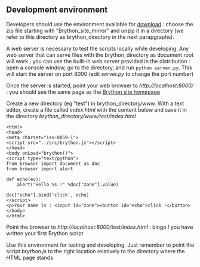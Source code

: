 Development environment
-----------------------

Developers should use the environment available for [download](https://github.com/brython-dev/brython/releases) : choose the zip file starting with "Brython\_site\_mirror" and unzip it in a directory (we refer to this directory as brython_directory in the
next parapgraphs).

A web server is necessary to test the scripts locally while developing. Any web server that can serve files with the brython_directory as document root will work ; you can use the built-in web server provided in the distribution : open a console window, go to the directory, and run `python server.py`. This will start the server on port 8000 (edit _server.py_ to change the port number)

Once the server is started, point your web browser to _http://localhost:8000/_ : you should see the same page as the [Brython site homepage](http://www.brython.info)

Create a new directory (eg "test") in brython_directory/www. With a text editor, create a file called _index.html_ with the content below and save it in the directory _brython_directory/www/test/index.html_

    <html>
    <head>
    <meta charset="iso-8859-1">
    <script src="../src/brython.js"></script>
    </head>
    <body onLoad="brython()">
    <script type="text/python">
    from browser import document as doc
    from browser import alert
    
    def echo(ev):
        alert("Hello %s !" %doc["zone"].value)
    
    doc["echo"].bind('click', echo)
    </script>
    <p>Your name is : <input id="zone"><button id="echo">click !</button>
    </body>
    </html>


Point the browser to _http://localhost:8000/test/index.html_ : bingo ! you have written your first Brython script

Use this environment for testing and developing. Just remember to point the script _brython.js_ to the right location relatively to the directory where the HTML page stands

